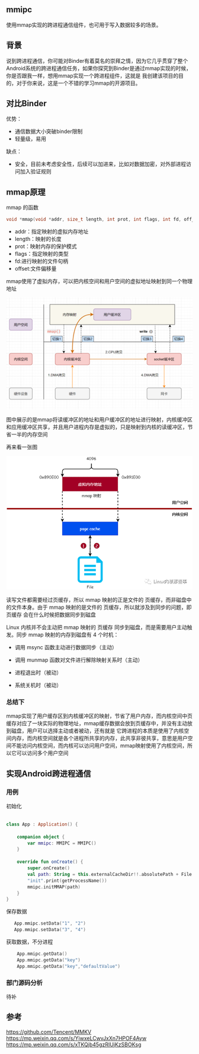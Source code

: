 ## mmipc
使用mmap实现的跨进程通信组件，也可用于写入数据较多的场景。

## 背景
说到跨进程通信，你可能对Binder有着莫名的崇拜之情，因为它几乎贯穿了整个Android系统的跨进程通信任务，如果你探究到Binder是通过mmap实现的时候，你是否跟我一样，想用mmap实现一个跨进程组件，这就是
我创建该项目的目的，对于你来说，这是一个不错的学习mmap的开源项目。

## 对比Binder

优势：
- 通信数据大小突破binder限制
- 轻量级，易用

缺点：
- 安全，目前未考虑安全性，后续可以加进来，比如对数据加密，对外部进程访问加入验证规则

## mmap原理

mmap 的函数
```c
void *mmap(void *addr, size_t length, int prot, int flags, int fd, off_t offset);
```
- addr：指定映射的虚拟内存地址
- length：映射的长度
- prot：映射内存的保护模式
- flags：指定映射的类型
- fd:进行映射的文件句柄
- offset:文件偏移量

mmap使用了虚拟内存，可以把内核空间和用户空间的虚拟地址映射到同一个物理地址

![img.png](png/mmap1.png)

图中展示的是mmap将读缓冲区的地址和用户缓冲区的地址进行映射，内核缓冲区和应用缓冲区共享，并且用户进程内存是虚拟的，只是映射到内核的读缓冲区，节省一半的内存空间

再来看一张图

![img.png](png/mmap2.png)

读写文件都需要经过页缓存，所以 mmap 映射的正是文件的 页缓存，而非磁盘中的文件本身。由于 mmap 映射的是文件的 页缓存，所以就涉及到同步的问题，即 页缓存 会在什么时候把数据同步到磁盘

Linux 内核并不会主动把 mmap 映射的 页缓存 同步到磁盘，而是需要用户主动触发。同步 mmap 映射的内存到磁盘有 4 个时机：

- 调用 msync 函数主动进行数据同步（主动）

- 调用 munmap 函数对文件进行解除映射关系时（主动）

- 进程退出时（被动）

- 系统关机时（被动）

### 总结下
mmap实现了用户缓存区到内核缓冲区的映射，节省了用户内存，而内核空间中页缓存对应了一块实际的物理地址，mmap缓存数据会放到页缓存中，并没有主动放到磁盘，用户可以选择主动或者被动，还有就是
它跨进程的本质是使用了内核空间内存，而内核空间就是各个进程所共享的内存，此共享非彼共享，意思是用户空间不能访问内核空间，而内核可以访问用户空间，mmap映射使用了内核空间，所以它可以访问多个用户空间

## 实现Android跨进程通信

### 用例

初始化
```kotlin

class App : Application() {

    companion object {
        var mmipc: MMIPC = MMIPC()
    }

    override fun onCreate() {
        super.onCreate()
        val path: String = this.externalCacheDir!!.absolutePath + File.separator + "mmipc.arsc"
        "init".print(getProcessName())
        mmipc.initMMAP(path)
    }
}
```
保存数据
```kotlin
   App.mmipc.setData("1", "2")
   App.mmipc.setData("3", "4")
```
获取数据，不分进程
```kotlin
    App.mmipc.getData()
    App.mmipc.getData("key")
    App.mmipc.getData("key","defaultValue")
```

### 部门源码分析
待补

## 参考
<https://github.com/Tencent/MMKV>  
<https://mp.weixin.qq.com/s/YjwxeLCwvJxXn7HPOF4Ayw>  
<https://mp.weixin.qq.com/s/xTKQjb45gzRIUjKzSBOKsg>